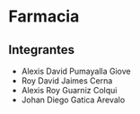 # Farmacia




## Integrantes

- Alexis David Pumayalla Giove
- Roy David Jaimes Cerna
- Alexis Roy Guarniz Colqui
- Johan Diego Gatica Arevalo
